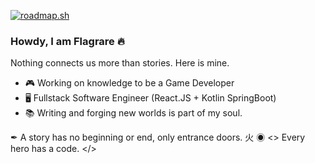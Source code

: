 [![roadmap.sh](https://api.roadmap.sh/v1-badge/wide/64cd1c230d755ccbebdaf969?variant=dark)](https://roadmap.sh)

### Howdy, I am Flagrare 🔥

Nothing connects us more than stories. Here is mine.

- 🎮 Working on knowledge to be a Game Developer
- 🖥️ Fullstack Software Engineer (React.JS + Kotlin SpringBoot)
- 📚 Writing and forging new worlds is part of my soul. 


✒ A story has no beginning or end, only entrance doors. 火 ◉
<> Every hero has a code. </>
<!--
**Flagrare/flagrare** is a ✨ _special_ ✨ repository because its `README.md` (this file) appears on your GitHub profile.

Here are some ideas to get you started:

- 🔭 I’m currently working on ...
- 🌱 I’m currently learning ...
- 👯 I’m looking to collaborate on ...
- 🤔 I’m looking for help with ...
- 💬 Ask me about ...
- 📫 How to reach me: ...
- 😄 Pronouns: ...
- ⚡ Fun fact: ...
-->
